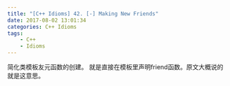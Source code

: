 ```yaml
---
title: "[C++ Idioms] 42. [-] Making New Friends"
date: 2017-08-02 13:01:34
categories: C++ Idioms
tags:
    - C++
    - Idioms
---
```

简化类模板友元函数的创建。<!--more-->
就是直接在模板里声明friend函数。原文大概说的就是这意思。